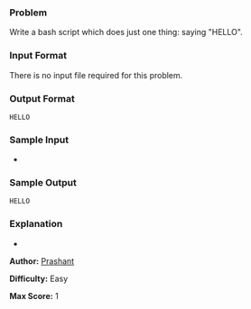 ### Problem

Write a bash script which does just one thing: saying "HELLO".

### Input Format

There is no input file required for this problem. 

### Output Format

```
HELLO
```

### Sample Input

-

### Sample Output

```
HELLO
```

### Explanation

-

**Author:** [Prashant](https://www.hackerrank.com/profile/PRASHANTB1984)

**Difficulty:** Easy

**Max Score:** 1
